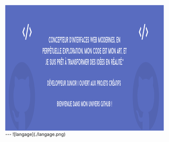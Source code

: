 <img src="./banner.git.png" alt="Ma bannière" width="2000" height="400">
---
![langage](./langage.png)


